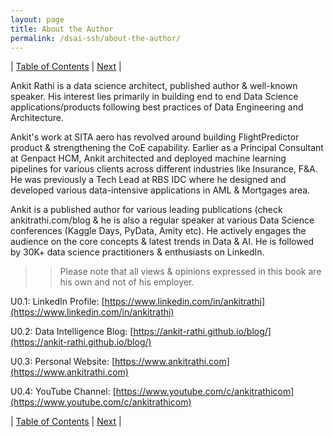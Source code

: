 ```yaml
---
layout: page
title: About the Author
permalink: /dsai-ssh/about-the-author/
---
```



| [Table of Contents](https://ankit-rathi.github.io/dsai-ssh/) | [Next](https://ankit-rathi.github.io/dsai-ssh/preface/)  |



Ankit Rathi is a data science architect, published author & well-known speaker. His interest lies primarily in building end to end Data Science applications/products following best practices of Data Engineering and Architecture.

Ankit's work at SITA aero has revolved around building FlightPredictor product & strengthening the CoE capability. Earlier as a Principal Consultant at Genpact HCM, Ankit architected and deployed machine learning pipelines for various clients across different industries like Insurance, F&A. He was previously a Tech Lead at RBS IDC where he designed and developed various data-intensive applications in AML & Mortgages area.

Ankit is a published author for various leading publications (check ankitrathi.com/blog & he is also a regular speaker at various Data Science conferences (Kaggle Days, PyData, Amity etc). He actively engages the audience on the core concepts & latest trends in Data & AI. He is followed by 30K+ data science practitioners & enthusiasts on LinkedIn.

>> Please note that all views & opinions expressed in this book are his own and not of his employer. 

U0.1: LinkedIn Profile: [https://www.linkedin.com/in/ankitrathi](https://www.linkedin.com/in/ankitrathi)

U0.2: Data Intelligence Blog: [https://ankit-rathi.github.io/blog/](https://ankit-rathi.github.io/blog/)

U0.3: Personal Website: [https://www.ankitrathi.com](https://www.ankitrathi.com)

U0.4: YouTube Channel: [https://www.youtube.com/c/ankitrathicom](https://www.youtube.com/c/ankitrathicom)


| [Table of Contents](https://ankit-rathi.github.io/dsai-ssh/) | [Next](https://ankit-rathi.github.io/dsai-ssh/preface/)  |

